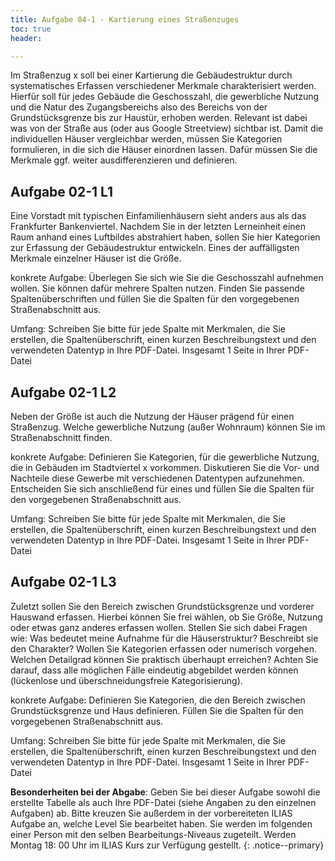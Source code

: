 ```yaml
---
title: Aufgabe 04-1 - Kartierung eines Straßenzuges
toc: true
header:

---
```


Im Straßenzug x soll bei einer Kartierung die Gebäudestruktur durch systematisches Erfassen verschiedener Merkmale charakterisiert werden. Hierfür soll für jedes Gebäude die Geschosszahl, die gewerbliche Nutzung und die Natur des Zugangsbereichs also des Bereichs von der Grundstücksgrenze bis zur Haustür, erhoben werden. Relevant ist dabei was von der Straße aus (oder aus Google Streetview) sichtbar ist. Damit die individuellen Häuser vergleichbar werden, müssen Sie Kategorien formulieren, in die sich die Häuser einordnen lassen. Dafür müssen Sie die Merkmale ggf. weiter ausdifferenzieren und definieren.

## Aufgabe 02-1 L1
Eine Vorstadt mit typischen Einfamilienhäusern sieht anders aus als das Frankfurter Bankenviertel. Nachdem Sie in der letzten Lerneinheit einen Raum anhand eines Luftbildes abstrahiert haben, sollen Sie hier Kategorien zur Erfassung der Gebäudestruktur entwickeln. Eines der auffälligsten Merkmale einzelner Häuser ist die Größe.

konkrete Aufgabe: Überlegen Sie sich wie Sie die Geschosszahl aufnehmen wollen. Sie können dafür mehrere Spalten nutzen. Finden Sie passende Spaltenüberschriften und füllen Sie die Spalten für den vorgegebenen Straßenabschnitt aus.

Umfang: Schreiben Sie bitte für jede Spalte mit Merkmalen, die Sie erstellen, die Spaltenüberschrift, einen kurzen Beschreibungstext und den verwendeten Datentyp in Ihre PDF-Datei.
Insgesamt 1 Seite in Ihrer PDF-Datei

## Aufgabe 02-1 L2
Neben der Größe ist auch die Nutzung der Häuser prägend für einen Straßenzug. Welche gewerbliche Nutzung (außer Wohnraum) können Sie im Straßenabschnitt finden.

konkrete Aufgabe:
Definieren Sie Kategorien, für die gewerbliche Nutzung, die in Gebäuden im Stadtviertel x vorkommen. Diskutieren Sie die Vor- und Nachteile diese Gewerbe mit verschiedenen Datentypen aufzunehmen. Entscheiden Sie sich anschließend für eines und füllen Sie die Spalten für den vorgegebenen Straßenabschnitt aus.

Umfang: Schreiben Sie bitte für jede Spalte mit Merkmalen, die Sie erstellen, die Spaltenüberschrift, einen kurzen Beschreibungstext und den verwendeten Datentyp in Ihre PDF-Datei.
Insgesamt 1 Seite in Ihrer PDF-Datei

## Aufgabe 02-1 L3
Zuletzt sollen Sie den Bereich zwischen Grundstücksgrenze und vorderer Hauswand erfassen. Hierbei können Sie frei wählen, ob Sie Größe, Nutzung oder etwas ganz anderes erfassen wollen. Stellen Sie sich dabei Fragen wie: Was bedeutet meine Aufnahme für die Häuserstruktur? Beschreibt sie den Charakter? Wollen Sie Kategorien erfassen oder numerisch vorgehen. Welchen Detailgrad können Sie praktisch überhaupt erreichen? Achten Sie darauf, dass alle möglichen Fälle eindeutig abgebildet werden können (lückenlose und überschneidungsfreie Kategorisierung).

konkrete Aufgabe: Definieren Sie Kategorien, die den Bereich zwischen Grundstücksgrenze und Haus definieren. Füllen Sie die Spalten für den vorgegebenen Straßenabschnitt aus.

Umfang: Schreiben Sie bitte für jede Spalte mit Merkmalen, die Sie erstellen, die Spaltenüberschrift, einen kurzen Beschreibungstext und den verwendeten Datentyp in Ihre PDF-Datei.
Insgesamt 1 Seite in Ihrer PDF-Datei



**Besonderheiten bei der Abgabe**: Geben Sie bei dieser Aufgabe sowohl die erstellte Tabelle als auch Ihre PDF-Datei (siehe Angaben zu den einzelnen Aufgaben) ab. Bitte kreuzen Sie außerdem in der vorbereiteten ILIAS Aufgabe an, welche Level Sie bearbeitet haben. Sie werden im folgenden einer Person mit den selben Bearbeitungs-Niveaus zugeteilt. Werden Montag 18: 00 Uhr im ILIAS Kurs zur Verfügung gestellt.
{: .notice--primary}
